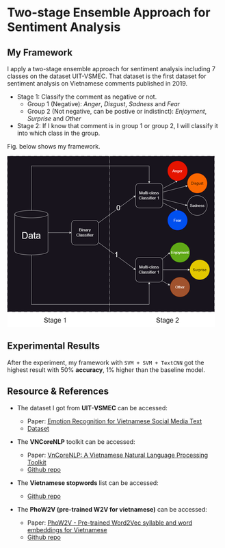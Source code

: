 # Two-stage Ensemble Approach for Sentiment Analysis

## My Framework
I apply a two-stage ensemble approach for sentiment analysis including 7 classes on the dataset UIT-VSMEC. That dataset is the first dataset for sentiment analysis on Vietnamese comments published in 2019.
- Stage 1: Classify the comment as negative or not.
    - Group 1 (Negative): _Anger_, _Disgust_, _Sadness_ and _Fear_
    - Group 2 (Not negative, can be postive or indistinct): _Enjoyment_, _Surprise_ and _Other_
- Stage 2: If I know that comment is in group 1 or group 2, I will classify it into which class in the group.

Fig. below shows my framework.

![workflow](imgs/framework.png)

## Experimental Results
After the experiment, my framework with `SVM + SVM + TextCNN` got the highest result with 50% __accuracy__, 1% higher than the baseline model.

## Resource & References
- The dataset I got from __UIT-VSMEC__ can be accessed:
    * Paper: [Emotion Recognition for Vietnamese Social Media Text](https://arxiv.org/pdf/1911.09339.pdf) 
    * [Dataset](https://drive.google.com/drive/folders/1HooABJyrddVGzll7fgkJ6VzkG_XuWfRu?fbclid=IwAR1eL-CXsOBYeZHk7GCmBMvLniTtoHTq8oNSvjSErTUAVelbJPjRu4lrzzE)

- The __VNCoreNLP__ toolkit can be accessed:
    * Paper: [VnCoreNLP: A Vietnamese Natural Language Processing Toolkit](https://aclanthology.org/N18-5012.pdf)
    * [Github repo](https://github.com/vncorenlp/VnCoreNLP)

- The __Vietnamese stopwords__ list can be accessed:
    * [Github repo](https://github.com/stopwords/vietnamese-stopwords)

- The __PhoW2V (pre-trained W2V for vietnamese)__ can be accessed:
    * Paper: [PhoW2V - Pre-trained Word2Vec syllable and word embeddings for Vietnamese](https://aclanthology.org/2020.findings-emnlp.364.pdf)
    * [Github repo](https://github.com/datquocnguyen/PhoW2V)